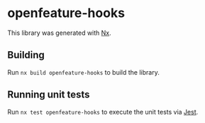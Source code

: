 # openfeature-hooks

This library was generated with [Nx](https://nx.dev).

## Building

Run `nx build openfeature-hooks` to build the library.

## Running unit tests

Run `nx test openfeature-hooks` to execute the unit tests via [Jest](https://jestjs.io).
